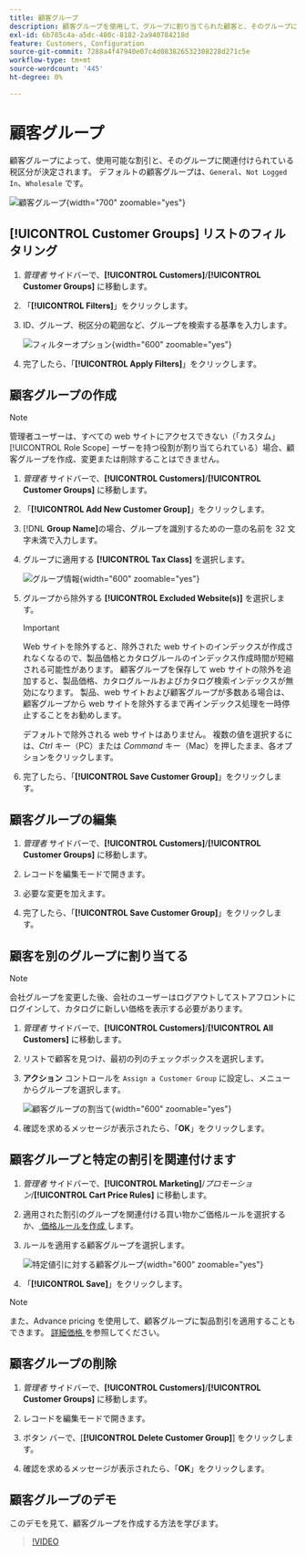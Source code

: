 ```yaml
---
title: 顧客グループ
description: 顧客グループを使用して、グループに割り当てられた顧客と、そのグループに関連付けられている税区分に使用可能な割引を決定します。
exl-id: 6b785c4a-a5dc-480c-8182-2a940784218d
feature: Customers, Configuration
source-git-commit: 7288a4f47940e07c4d083826532308228d271c5e
workflow-type: tm+mt
source-wordcount: '445'
ht-degree: 0%

---
```


# 顧客グループ

顧客グループによって、使用可能な割引と、そのグループに関連付けられている税区分が決定されます。 デフォルトの顧客グループは、`General`、`Not Logged In`、`Wholesale` です。

![ 顧客グループ ](assets/customer-groups.png){width="700" zoomable="yes"}

## [!UICONTROL Customer Groups] リストのフィルタリング

1. _管理者_ サイドバーで、**[!UICONTROL Customers]**/**[!UICONTROL Customer Groups]** に移動します。

1. 「**[!UICONTROL Filters]**」をクリックします。

1. ID、グループ、税区分の範囲など、グループを検索する基準を入力します。

   ![ フィルターオプション ](assets/groups-filters.png){width="600" zoomable="yes"}

1. 完了したら、「**[!UICONTROL Apply Filters]**」をクリックします。

## 顧客グループの作成

>[!NOTE]
>
>管理者ユーザーは、すべての web サイトにアクセスできない（「カスタム」 [!UICONTROL Role Scope] ーザーを持つ役割が割り当てられている）場合、顧客グループを作成、変更または削除することはできません。

1. _管理者_ サイドバーで、**[!UICONTROL Customers]**/**[!UICONTROL Customer Groups]** に移動します。

1. 「**[!UICONTROL Add New Customer Group]**」をクリックします。

1. [!DNL **Group Name]**&#x200B;の場合、グループを識別するための一意の名前を 32 文字未満で入力します。

1. グループに適用する **[!UICONTROL Tax Class]** を選択します。

   ![ グループ情報 ](assets/group-information.png){width="600" zoomable="yes"}

1. グループから除外する **[!UICONTROL Excluded Website(s)]** を選択します。

   >[!IMPORTANT]
   >
   >Web サイトを除外すると、除外された web サイトのインデックスが作成されなくなるので、製品価格とカタログルールのインデックス作成時間が短縮される可能性があります。 顧客グループを保存して web サイトの除外を追加すると、製品価格、カタログルールおよびカタログ検索インデックスが無効になります。 製品、web サイトおよび顧客グループが多数ある場合は、顧客グループから web サイトを除外するまで再インデックス処理を一時停止することをお勧めします。

   デフォルトで除外される web サイトはありません。 複数の値を選択するには、_Ctrl_ キー（PC）または _Command_ キー（Mac）を押したまま、各オプションをクリックします。

1. 完了したら、「**[!UICONTROL Save Customer Group]**」をクリックします。

## 顧客グループの編集

1. _管理者_ サイドバーで、**[!UICONTROL Customers]**/**[!UICONTROL Customer Groups]** に移動します。

1. レコードを編集モードで開きます。

1. 必要な変更を加えます。

1. 完了したら、「**[!UICONTROL Save Customer Group]**」をクリックします。

## 顧客を別のグループに割り当てる

>[!NOTE]
>
>会社グループを変更した後、会社のユーザーはログアウトしてストアフロントにログインして、カタログに新しい価格を表示する必要があります。

1. _管理者_ サイドバーで、**[!UICONTROL Customers]**/**[!UICONTROL All Customers]** に移動します。

1. リストで顧客を見つけ、最初の列のチェックボックスを選択します。

1. **アクション** コントロールを `Assign a Customer Group` に設定し、メニューからグループを選択します。

   ![ 顧客グループの割当て ](assets/group-assign.png){width="600" zoomable="yes"}

1. 確認を求めるメッセージが表示されたら、「**OK**」をクリックします。

## 顧客グループと特定の割引を関連付けます

1. _管理者_ サイドバーで、**[!UICONTROL Marketing]**/_プロモーション_/**[!UICONTROL Cart Price Rules]** に移動します。

1. 適用された割引のグループを関連付ける買い物かご価格ルールを選択するか、[ 価格ルールを作成 ](../merchandising-promotions/price-rules-catalog.md) します。

1. ルールを適用する顧客グループを選択します。

   ![ 特定値引に対する顧客グループ ](assets/group-discount.png){width="600" zoomable="yes"}

1. 「**[!UICONTROL Save]**」をクリックします。

>[!NOTE]
>
> また、Advance pricing を使用して、顧客グループに製品割引を適用することもできます。 [ 詳細価格 ](../catalog/product-price-group.md) を参照してください。

## 顧客グループの削除

1. _管理者_ サイドバーで、**[!UICONTROL Customers]**/**[!UICONTROL Customer Groups]** に移動します。

1. レコードを編集モードで開きます。

1. ボタン バーで、[**[!UICONTROL Delete Customer Group]**] をクリックします。

1. 確認を求めるメッセージが表示されたら、「**OK**」をクリックします。

## 顧客グループのデモ

このデモを見て、顧客グループを作成する方法を学びます。

>[!VIDEO](https://video.tv.adobe.com/v/343660/?quality=12&learn=on)
